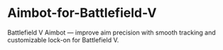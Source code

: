 # Aimbot-for-Battlefield-V
Battlefield V Aimbot — improve aim precision with smooth tracking and customizable lock-on for Battlefield V.
